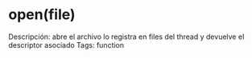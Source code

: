 # open(file)

Descripción: abre el archivo lo registra en files del thread y devuelve el descriptor asociado
Tags: function
